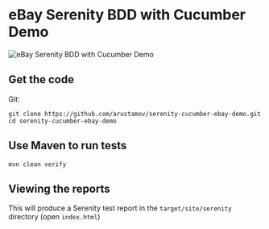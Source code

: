 # eBay Serenity BDD with Cucumber Demo

![eBay Serenity BDD with Cucumber Demo](src/main/resources/demo/serenity-cucumber-ebay-demo.gif)

## Get the code

Git:

    git clone https://github.com/arustamov/serenity-cucumber-ebay-demo.git
    cd serenity-cucumber-ebay-demo

## Use Maven to run tests

    mvn clean verify

## Viewing the reports

This will produce a Serenity test report in the `target/site/serenity` directory (open `index.html`)
